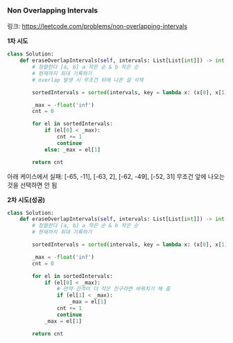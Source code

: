 ### Non Overlapping Intervals
링크: https://leetcode.com/problems/non-overlapping-intervals
    
**1차 시도**
```python
class Solution:
    def eraseOverlapIntervals(self, intervals: List[List[int]]) -> int:
        # 정렬한다 [a, b] a 작은 순 & b 작은 순
        # 현재까지 최대 기록하기 
        # overlap 발생 시 무조건 뒤에 나온 걸 삭제

        sortedIntervals = sorted(intervals, key = lambda x: (x[0], x[1]))

        _max = -float('inf')
        cnt = 0

        for el in sortedIntervals:
            if (el[0] < _max):
                cnt += 1
                continue
            else: _max = el[1]

        return cnt
```
아래 케이스에서 실패: [-65, -11], [-63, 2], [-62, -49], [-52, 31]
무조건 앞에 나오는 것을 선택하면 안 됨


**2차 시도(성공)**
```python
class Solution:
    def eraseOverlapIntervals(self, intervals: List[List[int]]) -> int:
        # 정렬한다 [a, b] a 작은 순 & b 작은 순
        # 현재까지 최대 기록하기 

        sortedIntervals = sorted(intervals, key = lambda x: (x[0], x[1]))

        _max = -float('inf')
        cnt = 0

        for el in sortedIntervals:
            if (el[0] < _max):
                # 만약 간격이 더 작은 친구라면 바꿔치기 해 줌
                if (el[1] < _max):
                    _max = el[1]
                cnt += 1
                continue
            _max = el[1]

        return cnt
```